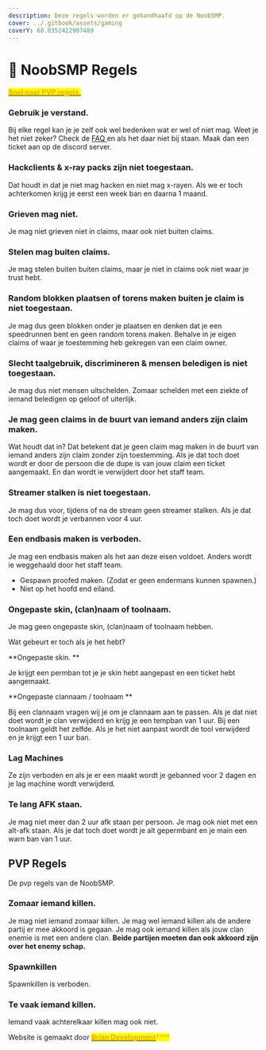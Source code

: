 ```yaml
---
description: Deze regels worden er gehandhaafd op de NoobSMP.
cover: ../.gitbook/assets/gaming
coverY: 68.0352422907489
---
```


# 📑 NoobSMP Regels

#### [<mark style="color:orange;">Snel naar PVP regels.</mark>](noobsmp-regels.md#pvp-regels)<mark style="color:orange;"></mark>

### Gebruik je verstand.

Bij elke regel kan je je zelf ook wel bedenken wat er wel of niet mag. Weet je het niet zeker? Check de [FAQ ](../info/faq.md)en als het daar niet bij staan. Maak dan een ticket aan op de discord server.

### Hackclients & x-ray packs zijn niet toegestaan.

Dat houdt in dat je niet mag hacken en niet mag x-rayen. Als we er toch achterkomen krijg je eerst een week ban en daarna 1 maand.

### Grieven mag niet.

Je mag niet grieven niet in claims, maar ook niet buiten claims.

### Stelen mag buiten claims.

Je mag stelen buiten buiten claims, maar je niet in claims ook niet waar je trust hebt.

### Random blokken plaatsen of torens maken buiten je claim is niet toegestaan.

Je mag dus geen blokken onder je plaatsen en denken dat je een speedrunnen bent en geen random torens maken. Behalve in je eigen claims of waar je toestemming heb gekregen van een claim owner.

### Slecht taalgebruik, discrimineren & mensen beledigen is niet toegestaan.

Je mag dus niet mensen uitschelden. Zomaar schelden met een ziekte of iemand beledigen op geloof of uiterlijk.

### Je mag geen claims in de buurt van iemand anders zijn claim maken.

Wat houdt dat in? Dat betekent dat je geen claim mag maken in de buurt van iemand anders zijn claim zonder zijn toestemming. Als je dat toch doet wordt er door de persoon die de dupe is van jouw claim een ticket aangemaakt. En dan wordt ie verwijdert door het staff team.

### Streamer stalken is niet toegestaan.

Je mag dus voor, tijdens of na de stream geen streamer stalken. Als je dat toch doet wordt je verbannen voor 4 uur.

### Een endbasis maken is verboden.

Je mag een endbasis maken als het aan deze eisen voldoet. Anders wordt ie weggehaald door het staff team.

* Gespawn proofed maken. (Zodat er geen endermans kunnen spawnen.)
* Niet op het hoofd end eiland.

### Ongepaste skin, (clan)naam of toolnaam.

Je mag geen ongepaste skin, (clan)naam of toolnaam hebben.

Wat gebeurt er toch als je het hebt?

**Ongepaste skin. **

Je krijgt een permban tot je je skin hebt aangepast en een ticket hebt aangemaakt.

**Ongepaste clannaam / toolnaam **

Bij een clannaam vragen wij je om je clannaam aan te passen. Als je dat niet doet wordt je clan verwijderd en krijg je een tempban van 1 uur. Bij een toolnaam geldt het zelfde. Als je het niet aanpast wordt de tool verwijderd en je krijgt een 1 uur ban.

### Lag Machines 

Ze zijn verboden en als je er een maakt wordt je gebanned voor 2 dagen en je lag machine wordt verwijderd.

### Te lang AFK staan.

Je mag niet meer dan 2 uur afk staan per persoon. Je mag ook niet met een alt-afk staan. Als je dat toch doet wordt je alt gepermbant en je main een warn ban van 1 uur.



## PVP Regels

De pvp regels van de NoobSMP.

### Zomaar iemand killen.

Je mag niet iemand zomaar killen. Je mag wel iemand killen als de andere partij er mee akkoord is gegaan. Je mag ook iemand killen als jouw clan enemie is met een andere clan. **Beide partijen moeten dan ook akkoord zijn over het enemy schap.**

### Spawnkillen

Spawnkillen is verboden. 

### Te vaak iemand killen.

Iemand vaak achterelkaar killen mag ook niet. 



Website is gemaakt door [<mark style="color:orange;">**Brian Development**</mark>](https://www.brianmsc.nl)<mark style="color:orange;">****</mark>

